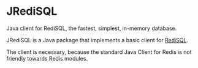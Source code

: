 # JRediSQL

Java client for RediSQL, the fastest, simplest, in-memory database.

JRediSQL is a Java package that implements a basic client for [RediSQL][redisql].

The client is necessary, because the standard Java Client for Redis is not friendly towards Redis modules.


[redisql]: https://redisql.com 